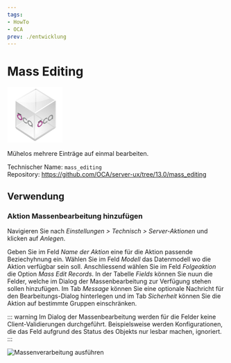 ```yaml
---
tags:
- HowTo
- OCA
prev: ./entwicklung
---
```

# Mass Editing
![icon_oca_app](assets/icon_oca_app.png)

Mühelos mehrere Einträge auf einmal bearbeiten.

Technischer Name: `mass_editing`\
Repository: <https://github.com/OCA/server-ux/tree/13.0/mass_editing>

## Verwendung

### Aktion Massenbearbeitung hinzufügen

Navigieren Sie nach *Einstellungen > Technisch > Server-Aktionen* und klicken auf *Anlegen*.

Geben Sie im Feld *Name der Aktion* eine für die Aktion passende Beziechyhnung ein. Wählen Sie im Feld *Modell* das Datenmodell wo die Aktion verfügbar sein soll. Anschliessend wählen Sie im Feld *Folgeaktion* die Option *Mass Edit Records*. In der Tabelle *Fields* können Sie nuun die Felder, welche im Dialog der Massenbearbeitung zur Verfügung stehen sollen hinzufügen. Im Tab *Message* können Sie eine optionale Nachricht für den Bearbeitungs-Dialog hinterlegen und im Tab *Sicherheit* können Sie die Aktion auf bestimmte Gruppen einschränken.

::: warning
Im Dialog der Massenbearbeitung werden für die Felder keine Client-Validierungen durchgeführt. Beispielsweise werden Konfigurationen, die das Feld aufgrund des Status des Objekts nur lesbar machen, ignoriert. 
:::

![Massenverarbeitung ausführen](assets/Massenverarbeitung%20ausführen.gif)